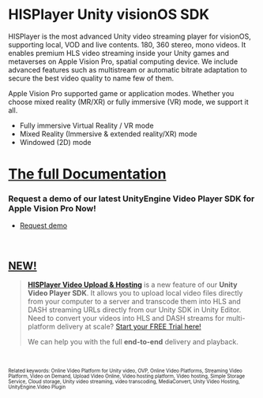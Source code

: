 # HISPlayer Unity visionOS SDK

HISPlayer is the most advanced Unity video streaming player for visionOS, supporting local, VOD and live contents. 180, 360 stereo, mono videos. 
It enables premium HLS video streaming inside your Unity games and metaverses on Apple Vision Pro, spatial computing device. We include advanced features 
such as multistream or automatic bitrate adaptation to secure the best video quality to name few of them. 

Apple Vision Pro supported game or application modes. Whether you choose mixed reality (MR/XR) or fully immersive (VR) mode, we support it all.
* Fully immersive Virtual Reality / VR mode
* Mixed Reality (Immersive & extended reality/XR) mode
* Windowed (2D) mode

# [The full Documentation](https://hisplayer.github.io/UnityVisionOS-SDK/#/)


### Request a demo of our latest UnityEngine Video Player SDK for Apple Vision Pro Now!

* [Request demo](https://www.hisplayer.com/demo-unity-player-sdk-github/?utm_source=github&utm_medium=referral&utm_campaign=unitygithub&utm_content=20200211--unitydemocontact)

<br>

##  [NEW!](https://hisplayer.github.io/UnityVideoUpload/#/README)
> **[HISPlayer Video Upload & Hosting](https://hisplayer.github.io/UnityVideoUpload/#/README)** is a new feature of our **Unity Video Player SDK**. It allows you to upload local video files directly from your computer to a server and transcode them into HLS and DASH streaming URLs directly from our Unity SDK in Unity Editor. Need to convert your videos into HLS and DASH streams for multi-platform delivery at scale? [Start your FREE Trial here!](https://dashboard.hisplayer.com/signup)
> 
> We can help you with the full **end-to-end** delivery and playback.
>

<br>

<sub><sub> Related keywords: Online Video Platform for Unity video, OVP, Online Video Platforms, Streaming Video Platform, Video on Demand, Upload Video Online, Video hosting platform, Video hosting, Simple Storage Service, Cloud storage, Unity video streaming, video transcoding, MediaConvert, Unity Video Hosting, UnityEngine.Video Plugin</sub><sub>
